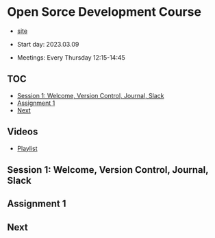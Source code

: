 # Open Sorce Development Course

* [site](https://osdc.code-maven.com//)

* Start day: 2023.03.09
* Meetings: Every Thursday 12:15-14:45

## TOC

* [Session 1: Welcome, Version Control, Journal, Slack](#session-1-welcome-version-control-journal-slack)
* [Assignment 1](#assignment-1)
* [Next](#next)

## Videos

* [Playlist]()

## Session 1: Welcome, Version Control, Journal, Slack

## Assignment 1

## Next


